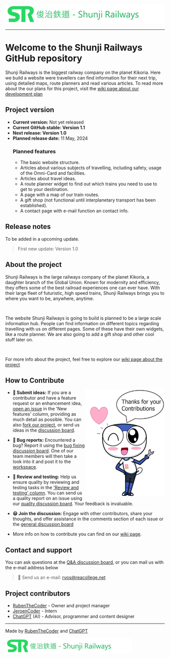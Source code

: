 <img src="https://github.com/RubenTheCoder/Shunji-Railways-GitHub/blob/main/.github/images/Shunji%20banner%20small.png">

---

# Welcome to the Shunji Railways GitHub repository
Shunji Railways is the biggest railway company on the planet Kikoria.
Here we build a website were travellers can find information for their next trip, using detailed maps, route planners and read various articles. To read more about the our plans for this project, visit the [wiki page about our development plan](https://github.com/RubenTheCoder/Shunji-Railways-GitHub/wiki/Website-development-plan-(Version-1.0))



## Project version
- **Current version:** Not yet released
- **Current GitHub stable: Version 1.1** 
- **Next release: Version 1.0**
- **Planned release date:** 11 May, 2024
  ### Planned features
  - The basic website structure.
  - Articles about various subjects of travelling, including safety, usage of the Omni-Card and facilities.
  - Articles about travel ideas.
  - A route planner widget to find out which trains you need to use to get to your destination.
  - A page with a map of our train routes.
  - A gift shop (not functional until interplanetary transport has been established).
  - A contact page with e-mail function an contact info.



## Release notes
To be added in a upcoming update.
> First new update: Version 1.0



## About the project
Shunji Railways is the large railways company of the planet Kikoria, a daughter branch of the Global Union. Known for modernity and efficiency, they offers some of the best railroad experiences one can ever have. With their large fleet of futuristic, high speed trains, Shunji Railways brings you to where you want to be, anywhere, anytime.

<br>

The website Shunji Railways is going to build is planned to be a large scale information hub. People can find information on different topics regarding travelling with us on different pages. Some of these have their own widgets, like a route planner. We are also going to add a gift shop and other cool stuff later on.

<br>

For more info about the project, feel free to explore our [wiki page about the project](https://github.com/RubenTheCoder/Shunji-Railways-GitHub/wiki)

## How to Contribute

<img align="right" width="50%" src="https://github.com/RubenTheCoder/Shunji-Railways-GitHub/blob/main/.github/images/Thanks%20for%20Contributions%20Amesuki%20v2.png">

- **📨 Submit ideas:** If you are a contributor and have a feature request or an enhancement idea, [open an issue](https://github.com/users/RubenTheCoder/projects/4) in the 'New features' column, providing as much detail as possible. You can also [fork our project](https://github.com/RubenTheCoder/Shunji-Railways-GitHub/fork), or send us ideas in the [discussion board](https://github.com/RubenTheCoder/Shunji-Railways-GitHub/discussions/categories/ideas).

- **🔎 Bug reports:** Encountered a bug? Report it using the [bug fixing discussion board](https://github.com/RubenTheCoder/Shunji-Railways-GitHub/discussions/categories/bug-fixing). One of our team members will then take a look into it and post it to the [workspace](https://github.com/users/RubenTheCoder/projects/4).

- **🧪 Review and testing:** Help us ensure quality by reviewing and testing tasks in the ['Review and testing' column](https://github.com/users/RubenTheCoder/projects/4). You can send us a quality report on an issue using our [quality discussion board](https://github.com/RubenTheCoder/Shunji-Railways-GitHub/discussions/categories/quality-reports). Your feedback is invaluable.

- **😃 Join the discussion:** Engage with other contributors, share your thoughts, and offer assistance in the comments section of each issue or the [general discussion board](https://github.com/RubenTheCoder/Shunji-Railways-GitHub/discussions/categories/general)

- More info on how to contribute you can find on our [wiki page](https://github.com/RubenTheCoder/Shunji-Railways-GitHub/wiki).



## Contact and support
You can ask questions at the [Q&A discussion board](https://github.com/RubenTheCoder/Shunji-Railways-GitHub/discussions/categories/q-a), or you can mail us with the e-mail address below
> 📧 Send us an e-mail: rvos@reacollege.net


## Project contributors
- [RubenTheCoder](https://github.com/RubenTheCoder) - Owner and project manager
- [JeroenCoder](https://github.com/JeroenCoder) - Intern
- [ChatGPT](https://chat.openai.com/) (AI) - Advisor, programmer and content designer

---

Made by [RubenTheCoder](https://github.com/RubenTheCoder) and [ChatGPT](https://chat.openai.com/)

<img height="50px" src="https://github.com/RubenTheCoder/Shunji-Railways-GitHub/blob/main/.github/images/Shunji%20banner%20small.png">
